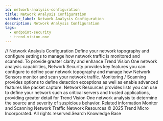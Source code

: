 ```yaml
---
id: network-analysis-configuration
title: Network Analysis Configuration
sidebar_label: Network Analysis Configuration
description: Network Analysis Configuration
tags:
  - endpoint-security
  - trend-vision-one
---
```


/*<![CDATA[*/ $('#title').html($('meta[name=map-description]').attr('content')); /*]]>*/ Network Analysis Configuration Define your network topography and configure settings to manage how network traffic is monitored and scanned. To provide greater clarity and enhance Trend Vision One network analysis capabilities, Network Security provides key features you can configure to define your network topography and manage how Network Sensors monitor and scan your network traffic. Monitoring / Scanning provides options to define detection exceptions as well as enable advanced features like packet capture. Network Resources provides lists you can use to define your network such as critical servers and trusted applications, providing greater detail for Trend Vision One network analysis to determine the source and severity of suspicious behavior. Related information Monitor and Scanning Network Traffic Network Resources © 2025 Trend Micro Incorporated. All rights reserved.Search Knowledge Base